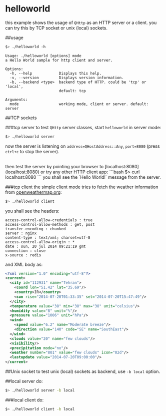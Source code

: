 # helloworld

this example shows the usage of `QHttp` as an HTTP server or a client. you can try this by TCP socket or unix (local) sockets.

##usage

```bash
$> ./helloworld -h
```

```text
Usage: ./helloworld [options] mode
a Hello World sample for http client and server.

Options:
  -h, --help            Displays this help.
  -v, --version         Displays version information.
  -b, --backend <type>  backend type of HTTP. could be 'tcp' or 'local',
                        default: tcp

Arguments:
  mode                  working mode, client or server. default: server
```

##TCP sockets

###tcp server
to test `QHttp` server classes, start `helloworld` in server mode:
```bash
$> ./helloworld server
```
now the server is listening on `address=QHostAddress::Any`, `port=8080` (press `ctrl+c` to stop the server).

<br/>
then test the server by pointing your browser to [localhost:8080](localhost:8080) or try any other HTTP client app:
```bash
$> curl localhost:8080
```
you shall see the `Hello World!` message from the server.


###tcp client
the simple client mode tries to fetch the weather information from [openweathermap.org](openweathermap.org):
```bash
$> ./helloworld client
```
you shall see the headers:
```
access-control-allow-credentials : true
access-control-allow-methods : get, post
transfer-encoding : chunked
server : nginx
content-type : text/xml; charset=utf-8
access-control-allow-origin : *
date : sun, 20 jul 2014 09:21:19 gmt
connection : close
x-source : redis
```


and XML body as:
```xml
<?xml version="1.0" encoding="utf-8"?>
<current>
  <city id="112931" name="Tehran">
    <coord lon="51.42" lat="35.69"/>
    <country>IR</country>
    <sun rise="2014-07-20T01:33:35" set="2014-07-20T15:47:49"/>
  </city>
  <temperature value="38" min="38" max="38" unit="celsius"/>
  <humidity value="8" unit="%"/>
  <pressure value="1006" unit="hPa"/>
  <wind>
    <speed value="6.2" name="Moderate breeze"/>
    <direction value="140" code="SE" name="SouthEast"/>
  </wind>
  <clouds value="20" name="few clouds"/>
  <visibility/>
  <precipitation mode="no"/>
  <weather number="801" value="few clouds" icon="02d"/>
  <lastupdate value="2014-07-20T09:00:00"/>
</current>
```

##Unix socket
to test unix (local) sockets as backend, use `-b local` option.

##local server
do:
```bash
$> ./helloworld server -b local
```

###local client
do:
```bash
$> ./helloworld client -b local
```